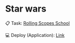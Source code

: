 # **Star wars**

📋 Task: [Rolling Scopes School](https://github.com/rolling-scopes-school/tasks/blob/master/react/modules/module01/README.md)

💻 Deploy (Application): [Link](https://duxcoder.github.io/star-wars)
